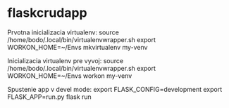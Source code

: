 # flaskcrudapp

Prvotna inicializacia virtualenv:
  source /home/bodo/.local/bin/virtualenvwrapper.sh
  export WORKON_HOME=~/Envs
  mkvirtualenv my-venv

Inicializacia virtualenv pre vyvoj:
  source /home/bodo/.local/bin/virtualenvwrapper.sh
  export WORKON_HOME=~/Envs
  workon my-venv

Spustenie app v devel mode:
  export FLASK_CONFIG=development
  export FLASK_APP=run.py
  flask run
